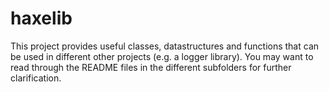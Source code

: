 # haxelib

This project provides useful classes, datastructures and functions that can be used in different other projects (e.g.
a logger library). You may want to read through the README files in the different subfolders for further clarification.
